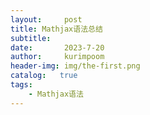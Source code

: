 ```yaml
---
layout:     post
title: Mathjax语法总结
subtitle:   
date:       2023-7-20
author:     kurimpoom
header-img: img/the-first.png
catalog:   true
tags: 
    - Mathjax语法
---
```



